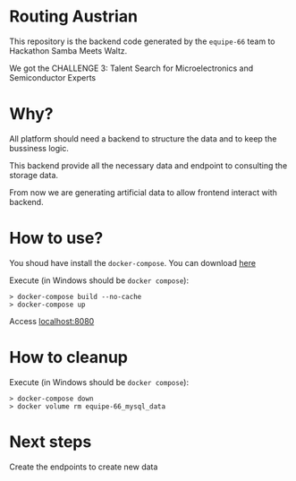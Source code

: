 # Routing Austrian

This repository is the backend code generated by the `equipe-66` team to Hackathon Samba Meets Waltz.

We got the CHALLENGE 3: Talent Search for Microelectronics and Semiconductor Experts

# Why?

All platform should need a backend to structure the data and to keep the bussiness logic.

This backend provide all the necessary data and endpoint to consulting the storage data.

From now we are generating artificial data to allow frontend interact with backend.

# How to use?

You shoud have install the `docker-compose`. You can download [here](https://docs.docker.com/compose/install/)

Execute (in Windows should be `docker compose`):
```
> docker-compose build --no-cache
> docker-compose up
```

Access [localhost:8080](localhost:8080)

# How to cleanup

Execute (in Windows should be `docker compose`):
```
> docker-compose down
> docker volume rm equipe-66_mysql_data
```

# Next steps

Create the endpoints to create new data